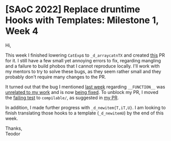 # [SAoC 2022] Replace druntime Hooks with Templates: Milestone 1, Week 4

Hi,

This week I finished lowering `CatExp`s to `_d_arraycatnTX` and created [this](https://github.com/dlang/dmd/pull/14550) PR for it.
I still have a few small yet annoying errors to fix, regarding mangling and a failure to build phobos that I cannot reproduce locally.
I'll work with my mentors to try to solve these bugs, as they seem rather small and they probably don't require many changes to the PR.

It turned out that the bug I mentioned [last week](./Update-3.md) regarding `__FUNCTION__` was [unrelated to my work](https://issues.dlang.org/show_bug.cgi?id=23408) and is now [being fixed](https://github.com/dlang/dmd/pull/14549).
To unblock my PR, I moved the [failing test](https://github.com/dlang/dmd/blob/81f5c8b354aed2dc53a45e52498dc23f2f40fe88/compiler/test/runnable/test19688.d) to `compilable/`, as suggested in [my PR](https://github.com/dlang/dmd/pull/14550).

In addition, I made further progress with `_d_newitem{T,iT,U}`.
I am looking to finish translating those hooks to a template (`_d_newitemU`) by the end of this week.

Thanks,\
Teodor

